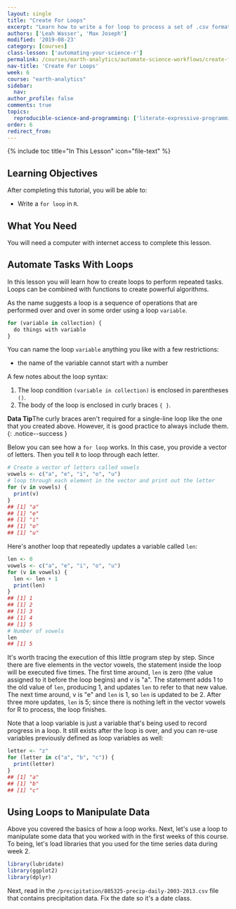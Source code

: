 ```yaml
---
layout: single
title: "Create For Loops"
excerpt: "Learn how to write a for loop to process a set of .csv format text files in R. "
authors: ['Leah Wasser', 'Max Joseph']
modified: '2019-08-23'
category: [courses]
class-lesson: ['automating-your-science-r']
permalink: /courses/earth-analytics/automate-science-workflows/create-for-loops-r/
nav-title: 'Create For Loops'
week: 6
course: "earth-analytics"
sidebar:
  nav:
author_profile: false
comments: true
topics:
  reproducible-science-and-programming: ['literate-expressive-programming', 'functions']
order: 6
redirect_from:
---
```


{% include toc title="In This Lesson" icon="file-text" %}



<div class='notice--success' markdown="1">

## <i class="fa fa-graduation-cap" aria-hidden="true"></i> Learning Objectives

After completing this tutorial, you will be able to:

* Write a `for loop` in `R`.

## <i class="fa fa-check-square-o fa-2" aria-hidden="true"></i> What You Need

You will need a computer with internet access to complete this lesson.

</div>

## Automate Tasks With Loops

In this lesson you will learn how to create loops to perform repeated tasks. Loops
can be combined with functions to create powerful algorithms.

As the name suggests a loop is a sequence of operations that are performed over
and over in some order using a loop `variable`.


```r
for (variable in collection) {
  do things with variable
}
```

You can name the loop `variable` anything you like with a few restrictions:

* the name of the variable cannot start with a number

A few notes about the loop syntax:

1. The loop condition `(variable in collection)` is enclosed in parentheses `()`.
2. The body of the loop is enclosed in curly braces `{ }`.

<i class="fa fa-star" aria-hidden="true"></i>**Data Tip**The curly braces aren't
required for a single-line loop like the one that you created above. However, it is good
practice to always include them.
{: .notice--success }

Below you can see how a `for loop` works. In this case, you provide a vector of
letters. Then you tell `R` to loop through each letter.


```r
# Create a vector of letters called vowels
vowels <- c("a", "e", "i", "o", "u")
# loop through each element in the vector and print out the letter
for (v in vowels) {
  print(v)
}
## [1] "a"
## [1] "e"
## [1] "i"
## [1] "o"
## [1] "u"
```

Here's another loop that repeatedly updates a variable called `len`:


```r
len <- 0
vowels <- c("a", "e", "i", "o", "u")
for (v in vowels) {
  len <- len + 1
  print(len)
}
## [1] 1
## [1] 2
## [1] 3
## [1] 4
## [1] 5
# Number of vowels
len
## [1] 5
```

It's worth tracing the execution of this little program step by step. Since there
are five elements in the vector vowels, the statement inside the loop will be
executed five times. The first time around, `len` is zero (the value assigned to it
before the loop begins) and v is "a". The statement adds 1 to the old value of `len`, producing
1, and updates `len` to refer to that new value. The next time around, v is "e"
and `len` is 1, so `len` is updated to be 2. After three more updates, `len` is 5;
since there is nothing left in the vector vowels for R to process, the loop
finishes.

Note that a loop variable is just a variable that's being used to record progress
in a loop. It still exists after the loop is over, and you can re-use variables
previously defined as loop variables as well:


```r
letter <- "z"
for (letter in c("a", "b", "c")) {
  print(letter)
}
## [1] "a"
## [1] "b"
## [1] "c"
```

## Using Loops to Manipulate Data

Above you covered the basics of how a loop works. Next, let's use a loop to
manipulate some data that you worked with in the first weeks of this course.
To being, let's load libraries that you used for the time series data during week 2.


```r
library(lubridate)
library(ggplot2)
library(dplyr)
```

Next, read in the `/precipitation/805325-precip-daily-2003-2013.csv` file that
contains precipitation data. Fix the date so it's a date class.
















